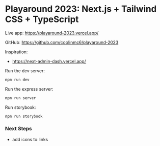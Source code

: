 # Playaround 2023: Next.js + Tailwind CSS + TypeScript

Live app: https://playaround-2023.vercel.app/

GitHub: https://github.com/coolinmc6/playaround-2023

Inspiration:
- https://next-admin-dash.vercel.app/

Run the dev server:

```bash
npm run dev
```

Run the express server:

```bash
npm run server
```

Run storybook:

```bash
npm run storybook
```

### Next Steps

- add icons to links
